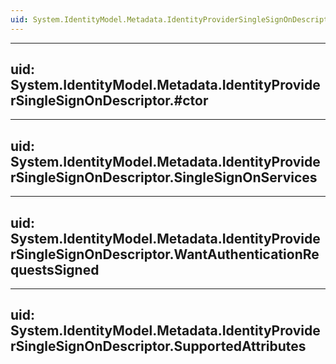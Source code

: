 ```yaml
---
uid: System.IdentityModel.Metadata.IdentityProviderSingleSignOnDescriptor
---
```


---
uid: System.IdentityModel.Metadata.IdentityProviderSingleSignOnDescriptor.#ctor
---

---
uid: System.IdentityModel.Metadata.IdentityProviderSingleSignOnDescriptor.SingleSignOnServices
---

---
uid: System.IdentityModel.Metadata.IdentityProviderSingleSignOnDescriptor.WantAuthenticationRequestsSigned
---

---
uid: System.IdentityModel.Metadata.IdentityProviderSingleSignOnDescriptor.SupportedAttributes
---
